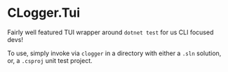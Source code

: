 # CLogger.Tui

Fairly well featured TUI wrapper around `dotnet test` for us CLI focused devs!

To use, simply invoke via `clogger` in a directory with either a `.sln` solution, or, a `.csproj` unit test project.
